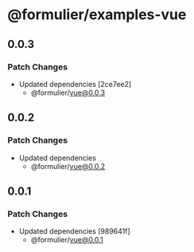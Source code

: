 # @formulier/examples-vue

## 0.0.3

### Patch Changes

- Updated dependencies [2ce7ee2]
  - @formulier/vue@0.0.3

## 0.0.2

### Patch Changes

- Updated dependencies
  - @formulier/vue@0.0.2

## 0.0.1

### Patch Changes

- Updated dependencies [989641f]
  - @formulier/vue@0.0.1
